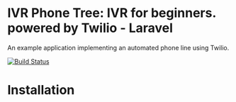 # IVR Phone Tree: IVR for beginners. powered by Twilio - Laravel

An example application implementing an automated phone line using Twilio.

[![Build Status](https://travis-ci.org/TwilioDevEd/ivr-phone-tree-laravel.svg?branch=master)](https://travis-ci.org/TwilioDevEd/ivr-phone-tree-laravel)

# Installation
